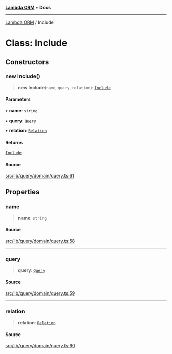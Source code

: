 [**Lambda ORM**](../README.md) • **Docs**

***

[Lambda ORM](../README.md) / Include

# Class: Include

## Constructors

### new Include()

> **new Include**(`name`, `query`, `relation`): [`Include`](Include.md)

#### Parameters

• **name**: `string`

• **query**: [`Query`](Query.md)

• **relation**: [`Relation`](../interfaces/Relation.md)

#### Returns

[`Include`](Include.md)

#### Source

[src/lib/query/domain/query.ts:61](https://github.com/lambda-orm/lambdaorm/blob/1ee61a49337aee336b72a3ede70316cdada260eb/src/lib/query/domain/query.ts#L61)

## Properties

### name

> **name**: `string`

#### Source

[src/lib/query/domain/query.ts:58](https://github.com/lambda-orm/lambdaorm/blob/1ee61a49337aee336b72a3ede70316cdada260eb/src/lib/query/domain/query.ts#L58)

***

### query

> **query**: [`Query`](Query.md)

#### Source

[src/lib/query/domain/query.ts:59](https://github.com/lambda-orm/lambdaorm/blob/1ee61a49337aee336b72a3ede70316cdada260eb/src/lib/query/domain/query.ts#L59)

***

### relation

> **relation**: [`Relation`](../interfaces/Relation.md)

#### Source

[src/lib/query/domain/query.ts:60](https://github.com/lambda-orm/lambdaorm/blob/1ee61a49337aee336b72a3ede70316cdada260eb/src/lib/query/domain/query.ts#L60)
